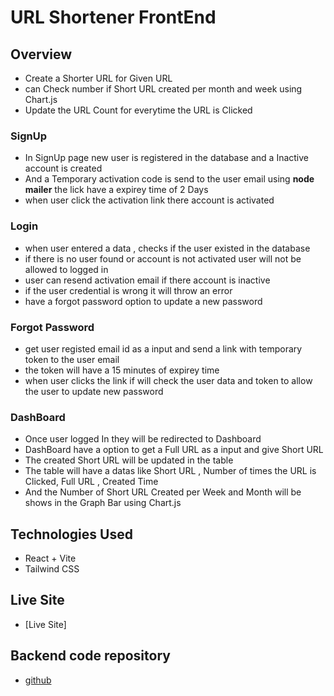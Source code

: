 # URL Shortener FrontEnd
## Overview
- Create a Shorter URL for Given URL 
- can Check number if Short URL created per month and week using Chart.js
- Update the URL Count for everytime the URL is Clicked

### SignUp
- In SignUp page new user is registered in the database and a Inactive account is created
- And a Temporary activation code is send to the user email using __node mailer__ the lick have a expirey time of 2 Days
- when user click the activation link there account is activated
### Login
  - when user entered a data , checks if the user existed in the database
  - if there is no user found or account is not activated user will not be allowed to logged in
  - user can resend activation email if there account is inactive  
  - if the user credential is wrong it will throw an error
  - have a forgot password option to update a new password
### Forgot Password
   - get user registed email id as a input and send a link with temporary token to the user email
   - the token will have a 15 minutes of expirey time
   - when user clicks the link if will check the user data and token to allow the user to update new password
### DashBoard
   - Once user logged In they will be redirected to Dashboard
   - DashBoard have a option to get a Full URL as a input and give Short URL
   - The created Short URL will be updated in the table
   - The table will have a datas like Short URL , Number of times the URL is Clicked, Full URL , Created Time
   - And the Number of Short URL Created per Week and Month will be shows in the Graph Bar using Chart.js

## Technologies Used
  - React + Vite
  - Tailwind CSS
  


## Live Site
- [Live Site]

## Backend code repository
- [github](https://github.com/kalaikratos/URL-backend.git)
